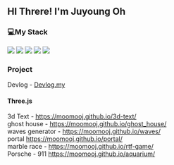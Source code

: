##  HI Threre! I'm Juyoung Oh


### 💻My Stack
<img src="https://img.shields.io/badge/Node.js-339933?style=flat-square&logo=Node.js&logoColor=white"/> <img src="https://img.shields.io/badge/React-61DAFB?style=flat-square&logo=React&logoColor=black"/> <img src="https://img.shields.io/badge/JavaScript-F7DF1E?style=flat-square&logo=JavaScript&logoColor=black"/> <img src="https://img.shields.io/badge/Redux-764ABC?style=flat-square&logo=Redux&logoColor=white"/> <img src="https://img.shields.io/badge/TypeScript-3178C6?style=flat-square&logo=TypeScript&logoColor=white"/>



### Project
Devlog - [Devlog.my](https://www.devlog.my/) <br>

#### Three.js
3d Text - https://moomooj.github.io/3d-text/ <br>
ghost house - https://moomooj.github.io/ghost_house/ <br>
waves generator - https://moomooj.github.io/waves/ <br>
portal https://moomooj.github.io/portal/ <br>
marble race - https://moomooj.github.io/rtf-game/ <br>
Porsche - 911 https://moomooj.github.io/aquarium/ <br>

